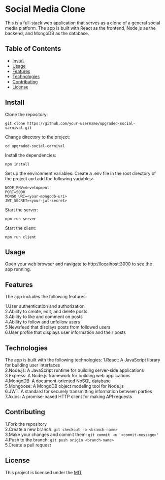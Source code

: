 # Social Media Clone



This is a full-stack web application that serves as a clone of a general social media platform. The app is built with React as the frontend, Node.js as the backend, and MongoDB as the database.

## Table of Contents

- [Install](#install)
- [Usage](#usage)
- [Features](#features)
- [Technologies](#technology)
- [Contributing](#contributing)
- [License](#license)

## Install

Clone the repository:

```
git clone https://github.com/your-username/upgraded-social-carnival.git

```
Change directory to the project:
```
cd upgraded-social-carnival

```
Install the dependencies:
```
npm install

```
Set up the environment variables:
Create a .env file in the root directory of the project and add the following variables:
```
NODE_ENV=development
PORT=5000
MONGO_URI=<your-mongodb-uri>
JWT_SECRET=<your-jwt-secret>

```
Start the server:
```
npm run server

```
Start the client:
```
npm run client

```
## Usage

Open your web browser and navigate to http://localhost:3000 to see the app running.

## Features
The app includes the following features:

1.User authentication and authorization <br />
2.Ability to create, edit, and delete posts <br />
3.Ability to like and comment on posts <br />
4.Ability to follow and unfollow users <br />
5.Newsfeed that displays posts from followed users <br />
6.User profile that displays user information and their posts <br />

## Technologies
The app is built with the following technologies:
1.React: A JavaScript library for building user interfaces <br />
2.Node.js: A JavaScript runtime for building server-side applications <br />
3.Express: A Node.js framework for building web applications <br />
4.MongoDB: A document-oriented NoSQL database <br />
5.Mongoose: A MongoDB object modeling tool for Node.js <br />
6.JWT: A standard for securely transmitting information between parties <br />
7.Axios: A promise-based HTTP client for making API requests <br />

## Contributing

1.Fork the repository <br />
2.Create a new branch: `git checkout -b <branch-name>` <br />
3.Make your changes and commit them: `git commit -m '<commit-message>'` <br />
4.Push to the branch: `git push origin <branch-name>` <br />
5.Create a pull request


## License

This project is licensed under the [MIT](LICENSE)
